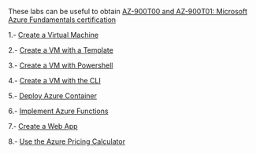 These labs can be useful to obtain [AZ-900T00 and AZ-900T01: Microsoft Azure Fundamentals certification](https://learn.microsoft.com/en-us/certifications/exams/az-900/)

1.- [Create a Virtual Machine](/blob/main/instructions/Walkthroughs/01-Create%20a%20virtual%20machine.md)

2.- [Create a VM with a Template](https://github.com/ETSISI-CCforIoT/azure-fundamentals-en/blob/main/instructions/Walkthroughs/09-Create%20a%20VM%20with%20a%20Template.md)

3.- [Create a VM with Powershell](https://github.com/ETSISI-CCforIoT/azure-fundamentals-en/blob/main/instructions/Walkthroughs/10-Create%20a%20VM%20with%20PowerShell.md)

4.- [Create a VM with the CLI ](https://github.com/ETSISI-CCforIoT/azure-fundamentals-en/blob/main/instructions/Walkthroughs/11-Create%20a%20VM%20with%20the%20CLI.md)

5.- [Deploy Azure Container](https://github.com/ETSISI-CCforIoT/azure-fundamentals-en/blob/main/instructions/Walkthroughs/02-Deploy%20Azure%20Container%20Instances.md)

6.- [Implement Azure Functions](https://github.com/ETSISI-CCforIoT/azure-fundamentals-en/blob/main/instructions/Walkthroughs/07-Implement%20Azure%20Functions.md)

7.- [Create a Web App](https://github.com/ETSISI-CCforIoT/azure-fundamentals-en/blob/main/instructions/Walkthroughs/08-Create%20a%20Web%20App.md)

8.- [Use the Azure Pricing Calculator](https://github.com/ETSISI-CCforIoT/azure-fundamentals-en/blob/main/instructions/Walkthroughs/19-Use%20the%20Azure%20Pricing%20Calculator.md)

